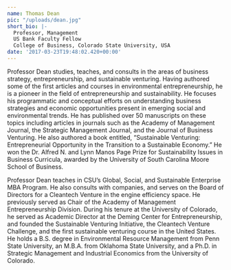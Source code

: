 ```yaml
---
name: Thomas Dean
pic: "/uploads/dean.jpg"
short_bio: |-
  Professor, Management
  US Bank Faculty Fellow
  College of Business, Colorado State University, USA
date: '2017-03-23T19:48:02.420+00:00'
---
```

Professor Dean studies, teaches, and consults in the areas of business strategy, entrepreneurship, and sustainable venturing.   Having authored some of the first articles and courses in environmental entrepreneurship, he is a pioneer in the field of entrepreneurship and sustainability.  He focuses his programmatic and conceptual efforts on understanding business strategies and economic opportunities present in emerging social and environmental trends.  He has published over 50 manuscripts on these topics including articles in journals such as the Academy of Management Journal, the Strategic Management Journal, and the Journal of Business Venturing.  He also authored a book entitled, “Sustainable Venturing: Entrepreneurial Opportunity in the Transition to a Sustainable Economy.”  He won the Dr. Alfred N. and Lynn Manos Page Prize for Sustainability Issues in Business Curricula, awarded by the University of South Carolina Moore School of Business.

Professor Dean teaches in CSU’s Global, Social, and Sustainable Enterprise MBA Program.  He also consults with companies, and serves on the Board of Directors for a Cleantech Venture in the engine efficiency space.  He previously served as Chair of the Academy of Management Entrepreneurship Division. During his tenure at the University of Colorado, he served as Academic Director at the Deming Center for Entrepreneurship, and founded the Sustainable Venturing Initiative, the Cleantech Venture Challenge, and the first sustainable venturing course in the United States. He holds a B.S. degree in Environmental Resource Management from Penn State University, an M.B.A. from Oklahoma State University, and a Ph.D. in Strategic Management and Industrial Economics from the University of Colorado.
